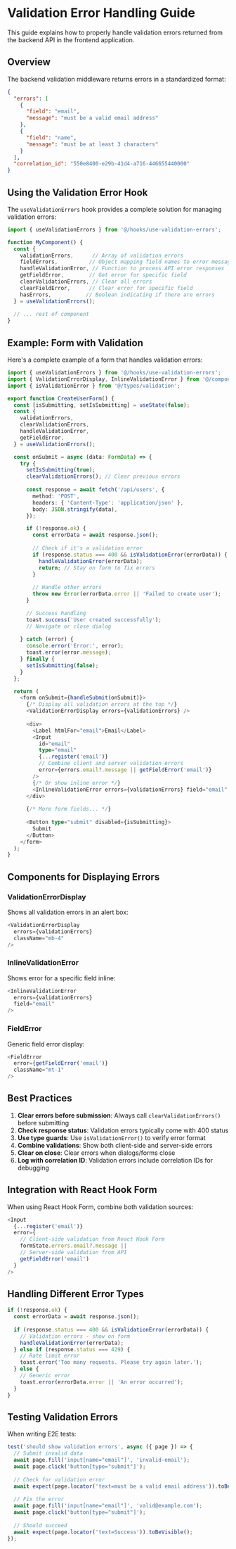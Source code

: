 # Validation Error Handling Guide

This guide explains how to properly handle validation errors returned from the backend API in the frontend application.

## Overview

The backend validation middleware returns errors in a standardized format:

```json
{
  "errors": [
    {
      "field": "email",
      "message": "must be a valid email address"
    },
    {
      "field": "name",
      "message": "must be at least 3 characters"
    }
  ],
  "correlation_id": "550e8400-e29b-41d4-a716-446655440000"
}
```

## Using the Validation Error Hook

The `useValidationErrors` hook provides a complete solution for managing validation errors:

```typescript
import { useValidationErrors } from '@/hooks/use-validation-errors';

function MyComponent() {
  const {
    validationErrors,      // Array of validation errors
    fieldErrors,          // Object mapping field names to error messages
    handleValidationError, // Function to process API error responses
    getFieldError,        // Get error for specific field
    clearValidationErrors, // Clear all errors
    clearFieldError,      // Clear error for specific field
    hasErrors,           // Boolean indicating if there are errors
  } = useValidationErrors();
  
  // ... rest of component
}
```

## Example: Form with Validation

Here's a complete example of a form that handles validation errors:

```typescript
import { useValidationErrors } from '@/hooks/use-validation-errors';
import { ValidationErrorDisplay, InlineValidationError } from '@/components/ui/validation-error';
import { isValidationError } from '@/types/validation';

export function CreateUserForm() {
  const [isSubmitting, setIsSubmitting] = useState(false);
  const {
    validationErrors,
    clearValidationErrors,
    handleValidationError,
    getFieldError,
  } = useValidationErrors();

  const onSubmit = async (data: FormData) => {
    try {
      setIsSubmitting(true);
      clearValidationErrors(); // Clear previous errors
      
      const response = await fetch('/api/users', {
        method: 'POST',
        headers: { 'Content-Type': 'application/json' },
        body: JSON.stringify(data),
      });

      if (!response.ok) {
        const errorData = await response.json();
        
        // Check if it's a validation error
        if (response.status === 400 && isValidationError(errorData)) {
          handleValidationError(errorData);
          return; // Stay on form to fix errors
        }
        
        // Handle other errors
        throw new Error(errorData.error || 'Failed to create user');
      }

      // Success handling
      toast.success('User created successfully');
      // Navigate or close dialog
      
    } catch (error) {
      console.error('Error:', error);
      toast.error(error.message);
    } finally {
      setIsSubmitting(false);
    }
  };

  return (
    <form onSubmit={handleSubmit(onSubmit)}>
      {/* Display all validation errors at the top */}
      <ValidationErrorDisplay errors={validationErrors} />
      
      <div>
        <Label htmlFor="email">Email</Label>
        <Input
          id="email"
          type="email"
          {...register('email')}
          // Combine client and server validation errors
          error={errors.email?.message || getFieldError('email')}
        />
        {/* Or show inline error */}
        <InlineValidationError errors={validationErrors} field="email" />
      </div>
      
      {/* More form fields... */}
      
      <Button type="submit" disabled={isSubmitting}>
        Submit
      </Button>
    </form>
  );
}
```

## Components for Displaying Errors

### ValidationErrorDisplay

Shows all validation errors in an alert box:

```typescript
<ValidationErrorDisplay 
  errors={validationErrors} 
  className="mb-4" 
/>
```

### InlineValidationError

Shows error for a specific field inline:

```typescript
<InlineValidationError 
  errors={validationErrors} 
  field="email" 
/>
```

### FieldError

Generic field error display:

```typescript
<FieldError 
  error={getFieldError('email')} 
  className="mt-1" 
/>
```

## Best Practices

1. **Clear errors before submission**: Always call `clearValidationErrors()` before submitting
2. **Check response status**: Validation errors typically come with 400 status
3. **Use type guards**: Use `isValidationError()` to verify error format
4. **Combine validations**: Show both client-side and server-side errors
5. **Clear on close**: Clear errors when dialogs/forms close
6. **Log with correlation ID**: Validation errors include correlation IDs for debugging

## Integration with React Hook Form

When using React Hook Form, combine both validation sources:

```typescript
<Input
  {...register('email')}
  error={
    // Client-side validation from React Hook Form
    formState.errors.email?.message || 
    // Server-side validation from API
    getFieldError('email')
  }
/>
```

## Handling Different Error Types

```typescript
if (!response.ok) {
  const errorData = await response.json();
  
  if (response.status === 400 && isValidationError(errorData)) {
    // Validation errors - show on form
    handleValidationError(errorData);
  } else if (response.status === 429) {
    // Rate limit error
    toast.error('Too many requests. Please try again later.');
  } else {
    // Generic error
    toast.error(errorData.error || 'An error occurred');
  }
}
```

## Testing Validation Errors

When writing E2E tests:

```typescript
test('should show validation errors', async ({ page }) => {
  // Submit invalid data
  await page.fill('input[name="email"]', 'invalid-email');
  await page.click('button[type="submit"]');
  
  // Check for validation error
  await expect(page.locator('text=must be a valid email address')).toBeVisible();
  
  // Fix the error
  await page.fill('input[name="email"]', 'valid@example.com');
  await page.click('button[type="submit"]');
  
  // Should succeed
  await expect(page.locator('text=Success')).toBeVisible();
});
```